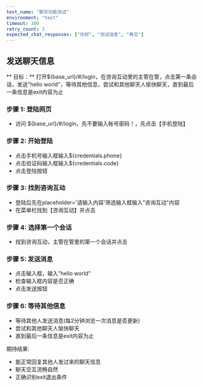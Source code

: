 ```yaml
---
test_name: "聊天功能测试"
environment: "test"
timeout: 300
retry_count: 3
expected_chat_responses: ["你好", "测试消息", "再见"]
---
```


## 发送聊天信息

** 目标：**
打开${base_url}/#/login，在咨询互动里的主管在管，点击第一条会话，发送"hello world"，等待其他信息，尝试和其他聊天人愉快聊天，直到最后一条信息是exit内容为止

### 步骤 1: 登陆网页
- 访问 ${base_url}/#/login，先不要输入帐号密码！，先点击【手机登陆】

### 步骤 2: 开始登陆
- 点击手机号输入框输入${credentials.phone}
- 点击验证码输入框输入${credentials.code}
- 点击登陆按钮

### 步骤 3: 找到咨询互动
- 登陆后先在placeholder='请输入内容'筛选输入框输入"咨询互动"内容
- 在菜单栏找到【咨询互动】并点击

### 步骤 4: 选择第一个会话
- 找到咨询互动，主管在管里的第一个会话并点击

### 步骤 5: 发送消息
- 点击输入框，输入"hello world"
- 检查输入框内容是否正确
- 点击发送按钮

### 步骤 6: 等待其他信息
- 等待其他人发送消息(每2分钟浏览一次消息是否更新)
- 尝试和其他聊天人愉快聊天
- 直到最后一条信息是exit内容为止

期待结果:
- 能正常回复其他人发过来的聊天信息
- 聊天交互流畅自然
- 正确识别exit退出条件
